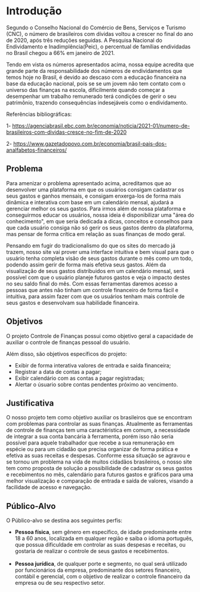 # Introdução

Segundo o Conselho Nacional do Comércio de Bens, Serviços e Turismo (CNC), o número de brasileiros com dívidas voltou a crescer no final do ano de 2020, após três reduções seguidas. A Pesquisa Nacional do Endividamento e Inadimplência(Peic), o percentual de famílias endividadas no Brasil chegou a 66% em janeiro de 2021. 

Tendo em vista os números apresentados acima, nossa equipe acredita que grande parte da responsabilidade dos números de endividamentos que temos hoje no Brasil, é devido ao descaso com a educação financeira na base da educação nacional, pois se se um jovem não tem contato com o universo das finanças na escola, dificilmente quando começar a desempenhar um trabalho remunerado terá condições de gerir o seu patrimônio, trazendo consequências indesejáveis como o endividamento. 


Referências bibliográficas:  

1- https://agenciabrasil.ebc.com.br/economia/noticia/2021-01/numero-de-brasileiros-com-dividas-cresce-no-fim-de-2020 

2- https://www.gazetadopovo.com.br/economia/brasil-pais-dos-analfabetos-financeiros/ 

## Problema
  
  Para amenizar o problema apresentado acima, acreditamos que ao desenvolver uma plataforma em que os usuários consigam cadastrar os seus gastos e ganhos mensais, e consigam enxerga-los de forma mais dinâmica e interativa com base em um calendário mensal, ajudará a gerenciar melhor os seus gastos. Para irmos além de nossa plataforma e conseguirmos educar os usuários, nossa ideia é disponibilizar uma "área do conhecimento", em que seria dedicada a dicas, conceitos e conselhos para que cada usuário consiga não só gerir os seus gastos dentro da plataforma, mas pensar de forma crítica em relação as suas finanças de modo geral.
  
  Pensando em fugir do tradicionalismo do que os sites do mercado já trazem, nosso site vai prover uma interface intuitiva e bem visual para que o usuário tenha completa visão de seus gastos durante o mês como um todo, podendo assim gerir de forma mais efetiva seus gastos. Além da visualização de seus gastos distribuidos em um calendário mensal, será possível com que o usuário planeje futuros gastos e veja o impacto destes no seu saldo final do mês. Com essas ferramentas daremos acesso a pessoas que antes não tinham um controle financeiro de forma fácil e intuitiva, para assim fazer com que os usuários tenham mais controle de seus gastos e desenvolvam sua habilidade financeira.

## Objetivos

O projeto Controle de Finanças possui como objetivo geral a capacidade de auxiliar o controle de finanças pessoal do usuário.

Além disso, são objetivos específicos do projeto:
- Exibir de forma interativa valores de entrada e saída financeira;
- Registrar a data de contas a pagar;
- Exibir calendário com as contas a pagar registradas;
- Alertar o úsuario sobre contas pendentes próximo ao vencimento.

## Justificativa

O nosso projeto tem como objetivo auxiliar os brasileiros que se encontram com problemas para controlar as suas finanças. Atualmente as ferramentas de controle de finanças tem uma caractéristica em comum, a necessidade de integrar a sua conta bancária à ferramenta, porém isso não seria possível para aquele trabalhador que recebe a sua remuneração em espécie ou para um cidadão que precisa organizar de forma prática e efetiva as suas receitas e despesas. Conforme essa situação se agravou e se tornou um problema na vida de muitos cidadãos brasileiros, o nosso site tem como proposta de solução a possibilidade de cadastrar os seus gastos e recebimentos no mês, calendário para futuros gastos e gráficos para uma melhor visualização e comparação de entrada e saída de valores, visando a facilidade de acesso e navegação.


## Público-Alvo

O Público-alvo se destina aos seguintes perfis:

<ul>
    <li><b>Pessoa física</b>, sem gênero em específico, de idade predominante entre 18 a 60 anos, localizada em qualquer região e saiba o idioma português, que possua dificuldade em controlar as suas despesas e receitas, ou gostaria de realizar o controle de seus gastos e recebimentos.</li><br>
    <li><b>Pessoa jurídica</b>, de qualquer porte e segmento, no qual será utilizado por funcionários da empresa, predominante dos setores financeiro, contábil e gerencial, com o objetivo de realizar o controle financeiro da empresa ou de seu respectivo setor.
    </li>
</ul>
